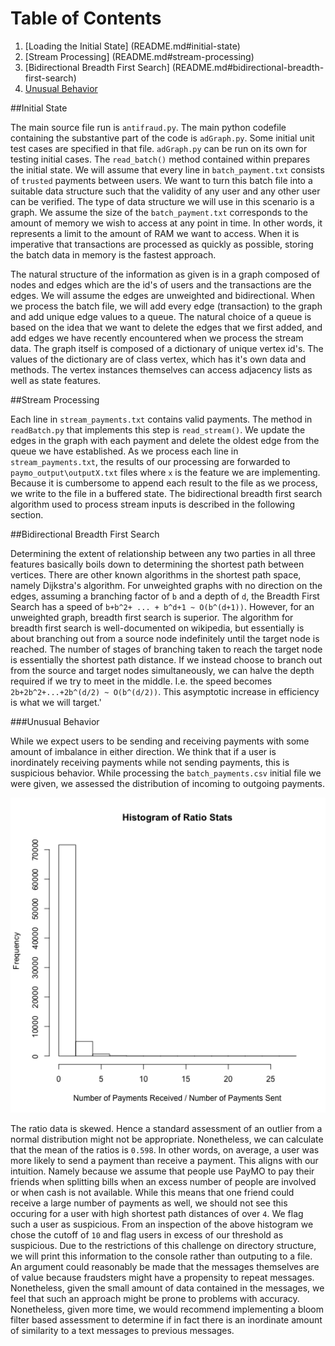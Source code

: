 # Table of Contents

1. [Loading the Initial State] (README.md#initial-state)
2. [Stream Processing] (README.md#stream-processing)
3. [Bidirectional Breadth First Search] (README.md#bidirectional-breadth-first-search)
4. [Unusual Behavior](README.md#unusual-behavior)

##Initial State

The main source file run is `antifraud.py`.  The main python codefile containing the substantive part of the code is `adGraph.py`.  Some initial unit test cases are specified in that file.  `adGraph.py` can be run on its own for testing initial cases.  The `read_batch()` method contained within prepares the initial state. We will assume that every line in `batch_payment.txt` consists of `trusted` payments between users. We want to turn this batch file into a suitable data structure such that the validity of any user and any other user can be verified.   The type of data structure we will use in this scenario is a graph.  We assume the size of the `batch_payment.txt` corresponds to the amount of memory we wish to access at any point in time.  In other words, it represents a limit to the amount of RAM we want to access.  When it is imperative that transactions are processed as quickly as possible, storing the batch data in memory is the fastest approach.  

The natural structure of the information as given is in a graph composed of nodes and edges which are the id's of users and the transactions are the edges.  We will assume the edges are unweighted and bidirectional.  When we process the batch file, we will add every edge (transaction) to the graph and add unique edge values to a queue. The natural choice of a queue is based on the idea that we want to delete the edges that we first added, and add edges we have recently encountered when we process the stream data.  The graph itself is composed of a dictionary of unique vertex id's.  The values of the dictionary are of class vertex, which has it's own data and methods.  The vertex instances themselves can access adjacency lists as well as state features.  

##Stream Processing

Each line in `stream_payments.txt` contains valid payments.  The method in `readBatch.py` that implements this step is `read_stream()`.  We update the edges in the graph with each payment and delete the oldest edge from the queue we have established.  As we process each line in `stream_payments.txt`, the results of our processing are forwarded to `paymo_output\outputX.txt` files where `x` is the feature we are implementing.  Because it is cumbersome to append each result to the file as we process, we write to the file in a buffered state.  The bidirectional breadth first search algorithm used to process stream inputs is described in the following section.

##Bidirectional Breadth First Search

Determining the extent of relationship between any two parties in all three features basically boils down to determining the shortest path between vertices.  There are other known algorithms in the shortest path space, namely Dijkstra's algorithm.  For unweighted graphs with no direction on the edges, assuming a branching factor of `b` and a depth of `d`, the Breadth First Search has a speed of `b+b^2+ ... + b^d+1 ~ O(b^(d+1))`. However, for an unweighted graph, breadth first search is superior.  The algorithm for breadth first search is well-documented on wikipedia, but essentially is about branching out from a source node indefinitely until the target node is reached.  The number of stages of branching taken to reach the target node is essentially the shortest path distance.   If we instead choose to branch out from the source and target nodes simultaneously, we can halve the depth required if we try to meet in the middle.  I.e. the speed becomes `2b+2b^2+...+2b^(d/2) ~ O(b^(d/2))`.  This asymptotic increase in efficiency is what we will target.'

###Unusual Behavior

While we expect users to be sending and receiving payments with some amount of imbalance in either direction.  We think that if a user is inordinately receiving payments while not sending payments, this is suspicious behavior.  While processing the `batch_payments.csv` initial file we were given, we assessed the distribution of incoming to outgoing payments.  

<img src="./images/ratio_stats.png" width="600">

The ratio data is skewed. Hence a standard assessment of an outlier from a normal distribution might not be appropriate.  Nonetheless, we can calculate that the mean of the ratios is `0.598`.  In other words, on average, a user was more likely to send a payment than receive a payment.  This aligns with our intuition.  Namely because we assume that people use PayMO to pay their friends when splitting bills when an excess number of people are involved or when cash is not available.  While this means that one friend could receive a large number of payments as well, we should not see this occuring for a user with high shortest path distances of over `4`.  We flag such a user as suspicious.  From an inspection of the above histogram we chose the cutoff of `10` and flag users in excess of our threshold as suspicious.  Due to the restrictions of this challenge on directory structure, we will print this information to the console rather than outputing to a file.  An argument could reasonably be made that the messages themselves are of value because fraudsters might have a propensity to repeat messages.  Nonetheless, given the small amount of data contained in the messages, we feel that such an approach might be prone to problems with accuracy.  Nonetheless, given more time, we would recommend implementing a bloom filter based assessment to determine if in fact there is an inordinate amount of similarity to a text messages to previous messages.  

